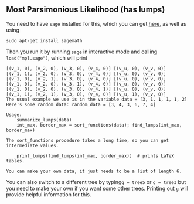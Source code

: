 ## Most Parsimonious Likelihood (has lumps)

You need to have `sage` installed for this, which you can get [here](http://www.sagemath.org/download-linux.html), as well as using
```
sudo apt-get install sagemath
```
Then you run it by running `sage` in interactive mode and calling `load("mpl.sage")`, which will print
```
[(v_1, 0), (v_2, 0), (v_3, 0), (v_4, 0)] [(v_u, 0), (v_v, 0)]
[(v_1, 1), (v_2, 0), (v_3, 0), (v_4, 0)] [(v_u, 0), (v_v, 0)]
[(v_1, 0), (v_2, 1), (v_3, 0), (v_4, 0)] [(v_u, 0), (v_v, 0)]
[(v_1, 0), (v_2, 0), (v_3, 1), (v_4, 0)] [(v_u, 0), (v_v, 0)]
[(v_1, 0), (v_2, 0), (v_3, 0), (v_4, 1)] [(v_u, 0), (v_v, 0)]
[(v_1, 1), (v_2, 1), (v_3, 0), (v_4, 0)] [(v_u, 1), (v_v, 0)]
The usual example we use is in the variable data = [3, 1, 1, 1, 1, 2]
Here's some random data: random_data = [3, 4, 3, 6, 7, 4]

Usage:
    summarize_lumps(data)
    int_max, border_max = sort_functions(data); find_lumps(int_max, border_max)
    
The sort_functions procedure takes a long time, so you can get intermediate values.

    print_lumps(find_lumps(int_max, border_max))  # prints LaTeX tables. 

You can make your own data, it just needs to be a list of length 6.
```
You can also switch to a different tree by typing`g = tree5` or `g = tree3` but you need to make your own if you want some other trees. Printing out `g` will provide helpful information for this.
